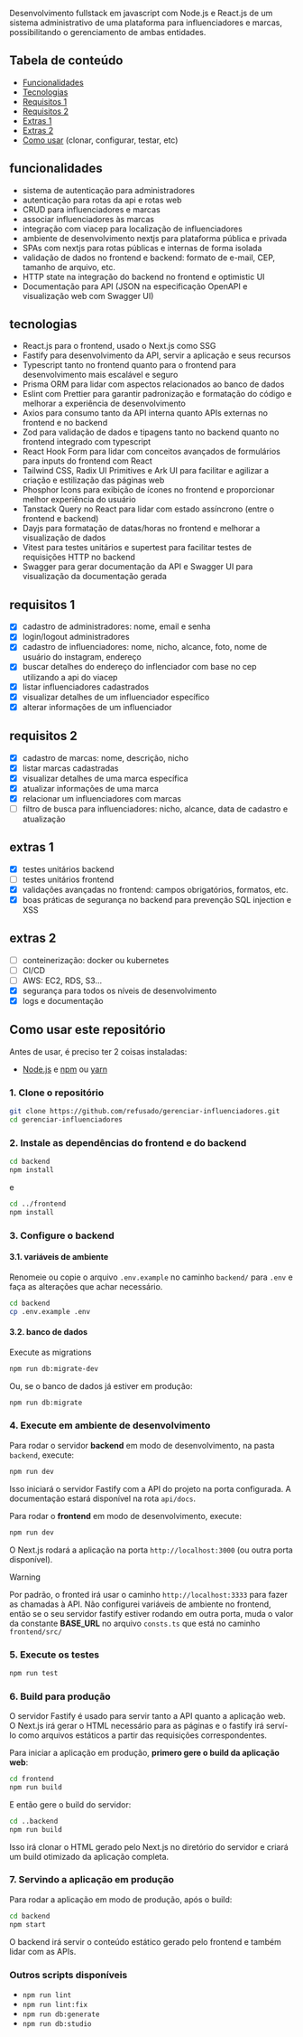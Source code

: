 Desenvolvimento fullstack em javascript com Node.js e React.js de um sistema administrativo de uma plataforma para influenciadores e marcas, possibilitando o gerenciamento de ambas entidades.

## Tabela de conteúdo
- [Funcionalidades](#funcionalidades)
- [Tecnologias](#tecnologias)
- [Requisitos 1](#requisitos-1)
- [Requisitos 2](#requisitos-2)
- [Extras 1](#extras-1)
- [Extras 2](#extras-2)
- [Como usar](#como-usar-este-repositório) (clonar, configurar, testar, etc)

## funcionalidades
- sistema de autenticação para administradores
- autenticação para rotas da api e rotas web 
- CRUD para influenciadores e marcas
- associar influenciadores às marcas
- integração com viacep para localização de influenciadores
- ambiente de desenvolvimento nextjs para plataforma pública e privada
- SPAs com nextjs para rotas públicas e internas de forma isolada
- validação de dados no frontend e backend: formato de e-mail, CEP, tamanho de arquivo, etc.
- HTTP state na integração do backend no frontend e optimistic UI
- Documentação para API (JSON na especificação OpenAPI e visualização web com Swagger UI)

## tecnologias
- React.js para o frontend, usado o Next.js como SSG
- Fastify para desenvolvimento da API, servir a aplicação e seus recursos
- Typescript tanto no frontend quanto para o frontend para desenvolvimento mais escalável e seguro
- Prisma ORM para lidar com aspectos relacionados ao banco de dados
- Eslint com Prettier para garantir padronização e formatação do código e melhorar a experiência de desenvolvimento
- Axios para consumo tanto da API interna quanto APIs externas no frontend e no backend
- Zod para validação de dados e tipagens tanto no backend quanto no frontend integrado com typescript
- React Hook Form para lidar com conceitos avançados de formulários para inputs do frontend com React
- Tailwind CSS, Radix UI Primitives e Ark UI para facilitar e agilizar a criação e estilização das páginas web
- Phosphor Icons para exibição de ícones no frontend e proporcionar melhor experiência do usuário
- Tanstack Query no React para lidar com estado assíncrono (entre o frontend e backend)
- Dayjs para formatação de datas/horas no frontend e melhorar a visualização de dados
- Vitest para testes unitários e supertest para facilitar testes de requisições HTTP no backend
- Swagger para gerar documentação da API e Swagger UI para visualização da documentação gerada

## requisitos 1
- [x] cadastro de administradores: nome, email e senha
- [x] login/logout administradores
- [x] cadastro de influenciadores: nome, nicho, alcance, foto, nome de usuário do instagram, endereço
- [x] buscar detalhes do endereço do inflenciador com base no cep utilizando a api do viacep
- [x] listar influenciadores cadastrados
- [x] visualizar detalhes de um influenciador específico
- [x] alterar informações de um influenciador

## requisitos 2
- [x] cadastro de marcas: nome, descrição, nicho
- [x] listar marcas cadastradas
- [x] visualizar detalhes de uma marca específica
- [x] atualizar informações de uma marca
- [x] relacionar um influenciadores com marcas
- [ ] filtro de busca para influenciadores: nicho, alcance, data de cadastro e atualização

## extras 1
- [x] testes unitários backend
- [ ] testes unitários frontend
- [x] validações avançadas no frontend: campos obrigatórios, formatos, etc.
- [x] boas práticas de segurança no backend para prevenção SQL injection e XSS

## extras 2
- [ ] conteinerização: docker ou kubernetes
- [ ] CI/CD
- [ ] AWS: EC2, RDS, S3...
- [x] segurança para todos os níveis de desenvolvimento
- [x] logs e documentação

## Como usar este repositório

Antes de usar, é preciso ter 2 coisas instaladas:

- [Node.js](https://nodejs.org/) e [npm](https://www.npmjs.com/) ou [yarn](https://yarnpkg.com/)


### 1. Clone o repositório

```bash
git clone https://github.com/refusado/gerenciar-influenciadores.git
cd gerenciar-influenciadores
```

### 2. Instale as dependências do frontend e do backend

```bash
cd backend
npm install
```
e

```bash
cd ../frontend
npm install
```

### 3. Configure o backend

#### 3.1. variáveis de ambiente

Renomeie ou copie o arquivo `.env.example` no caminho `backend/` para `.env` e faça as alterações que achar necessário.

```bash
cd backend
cp .env.example .env
```

#### 3.2. banco de dados

Execute as migrations

```bash
npm run db:migrate-dev
```

Ou, se o banco de dados já estiver em produção:

```bash
npm run db:migrate
```

### 4. Execute em ambiente de desenvolvimento
 
Para rodar o servidor **backend** em modo de desenvolvimento, na pasta `backend`, execute:

```bash
npm run dev
```

Isso iniciará o servidor Fastify com a API do projeto na porta configurada. A documentação estará disponível na rota `api/docs`.

Para rodar o **frontend** em modo de desenvolvimento, execute:

```bash
npm run dev
```

O Next.js rodará a aplicação na porta `http://localhost:3000` (ou outra porta disponível).

> [!WARNING]
> Por padrão, o fronted irá usar o caminho `http://localhost:3333` para fazer as chamadas à API. Não configurei variáveis de ambiente no frontend, então se o seu servidor fastify estiver rodando em outra porta, muda o valor da constante **BASE_URL** no arquivo `consts.ts` que está no caminho `frontend/src/`

### 5. Execute os testes

```bash
npm run test
```

### 6. Build para produção

O servidor Fastify é usado para servir tanto a API quanto a aplicação web. O Next.js irá gerar o HTML necessário para as páginas e o fastify irá serví-lo como arquivos estáticos a partir das requisições correspondentes.

Para iniciar a aplicação em produção, **primero gere o build da aplicação web**:

```bash
cd frontend
npm run build
```
E então gere o build do servidor:

```bash
cd ..backend
npm run build
```

Isso irá clonar o HTML gerado pelo Next.js no diretório do servidor e criará um build otimizado da aplicação completa.

### 7. Servindo a aplicação em produção

Para rodar a aplicação em modo de produção, após o build:

```bash
cd backend
npm start
```

O backend irá servir o conteúdo estático gerado pelo frontend e também lidar com as APIs.

### Outros scripts disponíveis

- `npm run lint`
- `npm run lint:fix`
- `npm run db:generate`
- `npm run db:studio`
